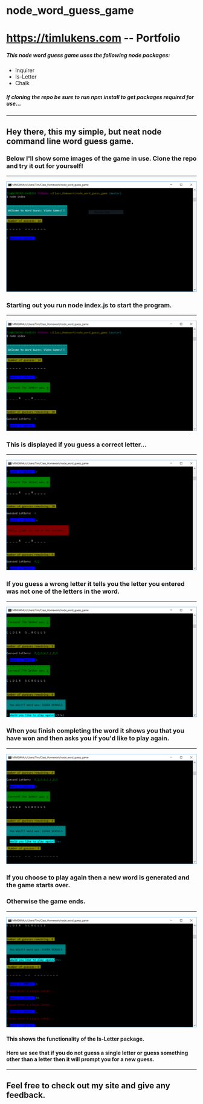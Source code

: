 # node_word_guess_game

# https://timlukens.com -- Portfolio

##### This node word guess game uses the following node packages: 

* Inquirer
* Is-Letter
* Chalk

##### If cloning the repo be sure to run npm install to get packages required for use...

___

## Hey there, this my simple, but neat node command line word guess game.

### Below I'll show some images of the game in use. Clone the repo and try it out for yourself!

___

![startOut](images/startout.png)

### Starting out you run node index.js to start the program.
___

![correctLetter](images/correctLetter.png)
### This is displayed if you guess a correct letter...
___
![incorrectLetter](images/incorrectLetter.png)
### If you guess a wrong letter it tells you the letter you entered was not one of the letters in the word.
___
![wordGuessed](images/wordGuessed.png)
### When you finish completing the word it shows you that you have won and then asks you if you'd like to play again.

___
![playAgain](images/playAgain.png)
### If you choose to play again then a new word is generated and the game starts over.

### Otherwise the game ends.

___

![isLetter](images/isLetter.png)
#### This shows the functionality of the Is-Letter package. 

#### Here we see that if you do not guess a single letter or guess something other than a letter then it will prompt you for a new guess.

___ 

## Feel free to check out my site and give any feedback.